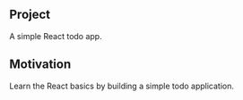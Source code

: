 ## Project 
A simple React todo app.

## Motivation
Learn the React basics by building a simple todo application.


